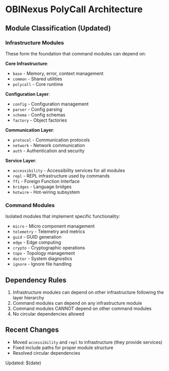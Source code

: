 # OBINexus PolyCall Architecture

## Module Classification (Updated)

### Infrastructure Modules
These form the foundation that command modules can depend on:

**Core Infrastructure**:
- `base` - Memory, error, context management
- `common` - Shared utilities
- `polycall` - Core runtime

**Configuration Layer**:
- `config` - Configuration management
- `parser` - Config parsing
- `schema` - Config schemas
- `factory` - Object factories

**Communication Layer**:
- `protocol` - Communication protocols
- `network` - Network communication
- `auth` - Authentication and security

**Service Layer**:
- `accessibility` - Accessibility services for all modules
- `repl` - REPL infrastructure used by commands
- `ffi` - Foreign Function Interface
- `bridges` - Language bridges
- `hotwire` - Hot-wiring subsystem

### Command Modules
Isolated modules that implement specific functionality:
- `micro` - Micro component management
- `telemetry` - Telemetry and metrics
- `guid` - GUID generation
- `edge` - Edge computing
- `crypto` - Cryptographic operations
- `topo` - Topology management
- `doctor` - System diagnostics
- `ignore` - Ignore file handling

## Dependency Rules
1. Infrastructure modules can depend on other infrastructure following the layer hierarchy
2. Command modules can depend on any infrastructure module
3. Command modules CANNOT depend on other command modules
4. No circular dependencies allowed

## Recent Changes
- Moved `accessibility` and `repl` to infrastructure (they provide services)
- Fixed include paths for proper module structure
- Resolved circular dependencies

Updated: $(date)
